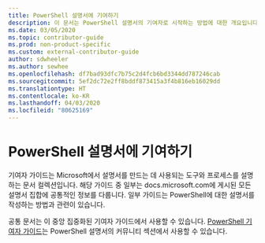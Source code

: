 ```yaml
---
title: PowerShell 설명서에 기여하기
description: 이 문서는 PowerShell 설명서의 기여자로 시작하는 방법에 대한 개요입니다.
ms.date: 03/05/2020
ms.topic: contributor-guide
ms.prod: non-product-specific
ms.custom: external-contributor-guide
author: sdwheeler
ms.author: sewhee
ms.openlocfilehash: df7bad93dfc7b75c2d4fcb6bd3344dd787246cab
ms.sourcegitcommit: 5ef2dc72e2ff8bddf873415a3f4b816eb16029dd
ms.translationtype: HT
ms.contentlocale: ko-KR
ms.lasthandoff: 04/03/2020
ms.locfileid: "80625169"
---
```

# <a name="contributing-to-powershell-documentation"></a>PowerShell 설명서에 기여하기

기여자 가이드는 Microsoft에서 설명서를 만드는 데 사용되는 도구와 프로세스를 설명하는 문서 컬렉션입니다. 해당 가이드 중 일부는 docs.microsoft.com에 게시된 모든 설명서 집합에 공통적인 정보를 다룹니다. 일부 가이드는 PowerShell에 대한 설명서를 작성하는 방법과 관련이 있습니다.

공통 문서는 이 중앙 집중화된 기여자 가이드에서 사용할 수 있습니다. [PowerShell 기여자 가이드](/powershell/scripting/community/contributing/overview)는 PowerShell 설명서의 커뮤니티 섹션에서 사용할 수 있습니다.
